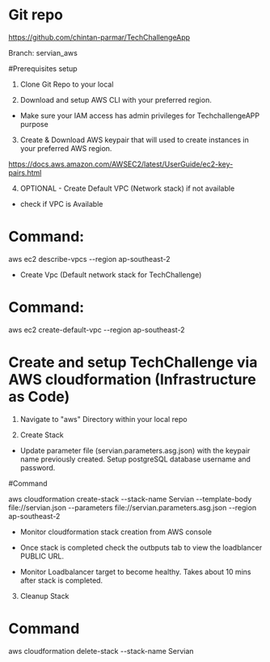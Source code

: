 # Git repo

https://github.com/chintan-parmar/TechChallengeApp

Branch: servian_aws

#Prerequisites setup

1. Clone Git Repo to your local

2. Download and setup AWS CLI with your preferred region.
 - Make sure your IAM access has admin privileges for TechchallengeAPP purpose

3. Create & Download AWS keypair that will used to create instances in your preferred AWS region.

https://docs.aws.amazon.com/AWSEC2/latest/UserGuide/ec2-key-pairs.html

4. OPTIONAL - Create Default VPC (Network stack) if not available

  - check if VPC is Available
# Command:
   aws ec2 describe-vpcs --region ap-southeast-2

  - Create Vpc (Default network stack for TechChallenge)

#  Command:
  aws ec2 create-default-vpc --region ap-southeast-2



# Create and setup TechChallenge via AWS cloudformation (Infrastructure as Code)  

1. Navigate to "aws" Directory within your local repo

2. Create Stack

- Update parameter file (servian.parameters.asg.json) with the keypair name previously created. Setup postgreSQL database username and password.

#Command

aws cloudformation create-stack --stack-name Servian --template-body file://servian.json --parameters file://servian.parameters.asg.json --region ap-southeast-2

- Monitor cloudformation stack creation from AWS console

- Once stack is completed check the outbputs tab to view the loadblancer PUBLIC URL.

- Monitor Loadbalancer target to become healthy. Takes about 10 mins after stack is completed.

3. Cleanup Stack

# Command

aws cloudformation delete-stack --stack-name Servian
